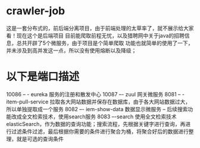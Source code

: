 # crawler-job
这是一套分布式的，前后端分离项目，由于前端处理的太草率了，就不展示给大家看！现在这个是后端项目
目前能爬取前程无忧，以及猎聘网中关于java的招聘信息，总共开辟了5个微服务，由于项目是个简单爬取
功能也就简单的使用了一下，并未涉及到高并发这一点，所以没有使用熔断以及降级；
# 以下是端口描述
10086 – - eureka  服务的注册和散发中心
10087 –- zuul   网关微服务
8081 – - item-pull-service 拉取各大网站数据并保存在数据库，由于各大网站数据过大，所以单独提取成一个服务
8082 –- iem-show-data  数据显示微服务 – 后续搜索功能改成全文检索技术，使用search服务
8083 –-search  使用全文检索技术elasticSearch，作为数据的查询功能；搜索流程，先根据关键字进行查询，再进行过滤条件过滤，最后根据你需要的条件进行聚合为桶，将聚合好后的数据进行整理，就是可选的查询条件

